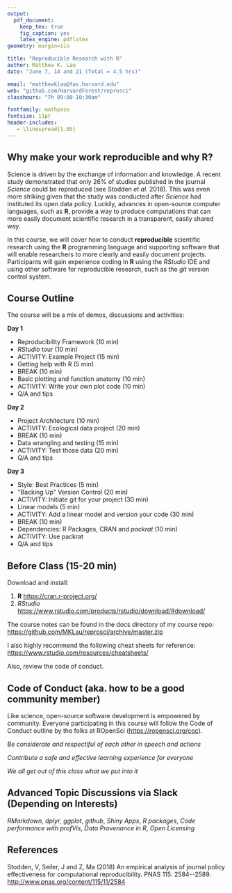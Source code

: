 ```yaml
---
output: 
  pdf_document:
    keep_tex: true
    fig_caption: yes
    latex_engine: pdflatex
geometry: margin=1in

title: "Reproducible Research with R"
author: Matthew K. Lau
date: "June 7, 14 and 21 (Total = 4.5 hrs)"

email: "matthewklau@fas.harvard.edu"
web: "github.com/HarvardForest/reprosci"
classhours: "Th 09:00-10:30am"

fontfamily: mathpazo
fontsize: 11pt
header-includes:
   - \linespread{1.05}
---
```


## Why make your work reproducible and why R? 

Science is driven by the exchange of information and knowledge. A
recent study demonstrated that only 26% of studies published in the
journal *Science* could be reproduced (see Stodden *et al.*
2018). This was even more striking given that the study was conducted
after *Science* had instituted its open data policy. Luckily, advances
in open-source computer languages, such as **R**, provide a way to
produce computations that can more easily document scientific research
in a transparent, easily shared way.

In this course, we will cover how to conduct **reproducible**
scientific research using the **R** programming language and
supporting software that will enable researchers to more clearly and
easily document projects. Participants will gain experience coding in
**R** using the *RStudio* IDE and using other software for
reproducible research, such as the *git* version control system.

## Course Outline

The course will be a mix of demos, discussions and activities:

**Day 1**

- Reproducibility Framework (10 min)
- *RStudio* tour (10 min)
- ACTIVITY: Example Project (15 min)
- Getting help with R (5 min)
- BREAK (10 min)
- Basic plotting and function anatomy (10 min)
- ACTIVITY: Write your own plot code (10 min)
- Q/A and tips

**Day 2**

- Project Architecture (10 min)
- ACTIVITY: Ecological data project (20 min)
- BREAK (10 min)
- Data wrangling and testing (15 min)
- ACTIVITY: Test those data (20 min)
- Q/A and tips

**Day 3**

- Style: Best Practices (5  min)
- "Backing Up" Version Control (20 min)
- ACTIVITY: Initiate git for your project (30 min)
- Linear models (5 min)
- ACTIVITY: Add a linear model and version your code (30 min)
- BREAK (10 min)
- Dependencies: R Packages, CRAN and *packrat* (10 min)
- ACTIVITY: Use packrat
- Q/A and tips

## Before Class (15-20 min)

Download and install:

1. **R** https://cran.r-project.org/
2. *RStudio* https://www.rstudio.com/products/rstudio/download/#download/

The course notes can be found in the docs directory of my course repo:
https://github.com/MKLau/reprosci/archive/master.zip

I also highly recommend the following cheat sheets for reference:
https://www.rstudio.com/resources/cheatsheets/

Also, review the code of conduct.

## Code of Conduct (aka. how to be a good community member)

Like science, open-source software development is empowered by
community. Everyone participating in this course will follow the Code
of Conduct outline by the folks at ROpenSci
(https://ropensci.org/coc).

*Be considerate and respectiful of each other in speech and actions*

*Contribute a safe and effective learning experience for everyone*

*We all get out of this class what we put into it*

## Advanced Topic Discussions via Slack (Depending on Interests)

*RMarkdown*, *dplyr*, *ggplot*, *github*, *Shiny Apps*, *R packages*,
 *Code performance with profVis*, *Data Provenance in R*, *Open Licensing*

## References

Stodden, V, Seiler, J and Z, Ma (2018) An empirical analysis of
journal policy effectiveness for computational reproducibility. PNAS
115: 2584--2589. http://www.pnas.org/content/115/11/2584

<!-- rmarkdown::render("syllabus.md", output_format = "pdf_document", output_file = "reprosci_syllabus.pdf") -->


